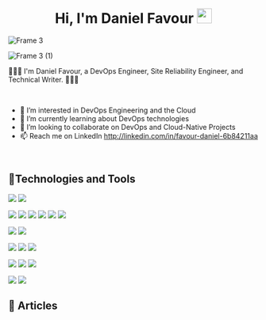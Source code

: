 <h1 align=center>
Hi, I'm Daniel Favour
<img src="https://user-images.githubusercontent.com/75603128/231256750-dbd6f6e5-c26a-448b-bca1-9fd556a918fd.gif" width="30">
</h1>


![Frame 3](https://github.com/FavourDaniel/FavourDaniel/assets/89241109/2a708f65-0d4a-47fe-863e-c8f397ded60c)

![Frame 3 (1)](https://github.com/FavourDaniel/FavourDaniel/assets/89241109/41d2dd9b-7e75-40de-933d-cb0c29d1177e)




👩🏻‍💻 I'm Daniel Favour, a DevOps Engineer, Site Reliability Engineer, and Technical Writer. 👩🏻‍💻

<br/>

- 👀 I’m interested in DevOps Engineering and the Cloud
- 🌱 I’m currently learning about DevOps technologies
- 💞️ I’m looking to collaborate on DevOps and Cloud-Native Projects
- 📫 Reach me on LinkedIn http://linkedin.com/in/favour-daniel-6b84211aa

<br/>

<!---
FavourDaniel/FavourDaniel is a ✨ special ✨ repository because its `README.md` (this file) appears on your GitHub profile.
You can click the Preview link to take a look at your changes.
--->


## 🔧Technologies and Tools
![](https://img.shields.io/badge/Cloud-AWS-232F3E?logo=aws&logoColor=white&style=for-the-badge)
![](https://img.shields.io/badge/Cloud-Azure-0078D4?logo=azure&logoColor=white&style=for-the-badge)

![](https://img.shields.io/badge/VCS-Git-F05032?logo=git&logoColor=white&style=for-the-badge)
![](https://img.shields.io/badge/Hub-GitHub-181717?logo=github&logoColor=white&style=for-the-badge)
![](https://img.shields.io/badge/Hub-GitLab-FC6D26?logo=gitlab&logoColor=white&style=for-the-badge)
![](https://img.shields.io/badge/OS-Ubuntu%20Linux-E95420?logo=os&logoColor=white&style=for-the-badge)
![](https://img.shields.io/badge/Shell-Bash-4EAA25?logo=os&logoColor=white&style=for-the-badge)
![](https://img.shields.io/badge/Code-Python-3776AB?logo=python&logoColor=white&style=for-the-badge)

![](https://img.shields.io/badge/IaC-Terraform-7B42BC?logo=terraform&logoColor=white&style=for-the-badge)
![](https://img.shields.io/badge/Configuration_Management-Ansible-EE0000?logo=ansible&logoColor=white&style=for-the-badge)

![](https://img.shields.io/badge/Container_Runtime-Docker-2496ED?logo=docker&logoColor=white&style=for-the-badge)
![](https://img.shields.io/badge/Container_Orchestrator-Kubernetes-326CE5?logo=kubernetes&logoColor=white&style=for-the-badge)
![](https://img.shields.io/badge/Package%20Manager-Helm-0F1689?logo=helm&logoColor=white&style=for-the-badge)

![](https://img.shields.io/badge/GitOps-ArgoCD-F05032?logo=gitops&logoColor=white&style=for-the-badge)
![](https://img.shields.io/badge/CI/CD-Github_Actions-2088FF?logo=githubactions&logoColor=white&style=for-the-badge)
![](https://img.shields.io/badge/CI/CD-CircleCI-343434?logo=circleci&logoColor=white&style=for-the-badge)

![](https://img.shields.io/badge/Monitoring-Prometheus-E6522C?logo=prometheus&logoColor=white&style=for-the-badge)
![](https://img.shields.io/badge/Visualization-Grafana-F46800?logo=grafana&logoColor=white&style=for-the-badge)


## 📖 Articles



